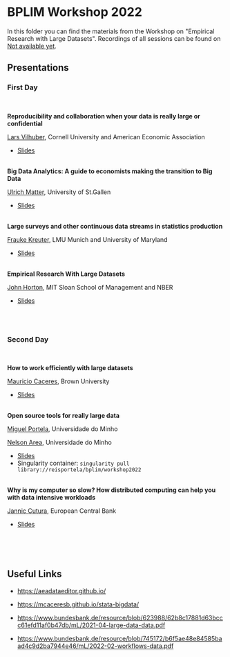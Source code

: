 # BPLIM Workshop 2022

In this folder you can find the materials from the Workshop on "Empirical Research with Large Datasets".
Recordings of all sessions can be found on [Not available yet]().


## Presentations

### First Day

<br/>

**Reproducibility and collaboration when your data is really large or confidential**

[Lars Vilhuber](https://www.vilhuber.com/lars/), Cornell University and American Economic Association

- [Slides](https://larsvilhuber.github.io/reproducibility-confidential-bigdata-bplim/) <br/><br/>

**Big Data Analytics: A guide to economists making the transition to Big Data**

[Ulrich Matter](https://umatter.github.io/), University of St.Gallen

- [Slides](https://github.com/BPLIM/Workshops/blob/master/BPLIM2022/Day1_02_Ulrich_Matter.pdf) <br/><br/>

**Large surveys and other continuous data streams in statistics production**

[Frauke Kreuter](https://jpsm.umd.edu/facultyprofile/kreuter/frauke), LMU Munich and University of Maryland

- [Slides](https://github.com/BPLIM/Workshops/blob/master/BPLIM2022/Day1_03_Frauke_Kreuter.pdf) <br/><br/>

**Empirical Research With Large Datasets**

[John Horton](https://john-joseph-horton.com/), MIT Sloan School of Management and NBER

- [Slides](https://docs.google.com/presentation/d/1MU1iEZdv_vsxSMs7d-mVLfvmuNQlun9xpJ9AbFDsCdk/edit#slide=id.p) <br/><br/>

<br/>

### Second Day

<br/>

**How to work efficiently with large datasets** 

[Mauricio Caceres](https://mcaceresb.github.io/), Brown University

- [Slides](https://github.com/BPLIM/Workshops/blob/master/BPLIM2022/Day2_01_Mauricio_Caceres.pdf) <br/><br/>


**Open source tools for really large data**

[Miguel Portela](http://www1.eeg.uminho.pt/economia/mangelo/), Universidade do Minho

[Nelson Area](https://nelsonareal.net/), Universidade do Minho

- [Slides](https://nareal.net/bplim2022) 
- Singularity container: `singularity pull library://reisportela/bplim/workshop2022` <br/><br/>

**Why is my computer so slow? How distributed computing can help you with data intensive workloads**

[Jannic Cutura](https://janniccutura.net/), European Central Bank

- [Slides](https://github.com/BPLIM/Workshops/blob/master/BPLIM2022/Day2_03_Jannic_Cutura.pdf) <br/><br/>

<br/><br/>

## Useful Links

- https://aeadataeditor.github.io/

- https://mcaceresb.github.io/stata-bigdata/

- https://www.bundesbank.de/resource/blob/623988/62b8c17881d63bccc61efd11af0b47db/mL/2021-04-large-data-data.pdf

- https://www.bundesbank.de/resource/blob/745172/b6f5ae48e84585baad4c9d2ba7944e46/mL/2022-02-workflows-data.pdf










